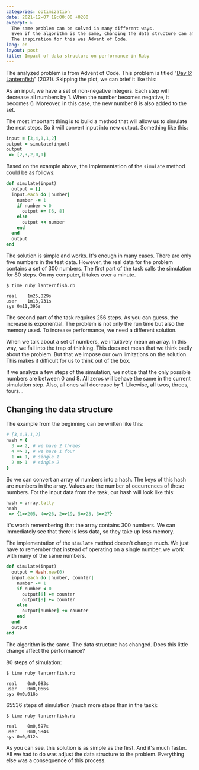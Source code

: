 ```yaml
---
categories: optimization
date: 2021-12-07 19:00:00 +0200
excerpt: >
  The same problem can be solved in many different ways.
  Even if the algorithm is the same, changing the data structure can affect performance.
  The inspiration for this was Advent of Code.
lang: en
layout: post
title: Impact of data structure on performance in Ruby
---
```


The analyzed problem is from Advent of Code.
This problem is titled "[Day 6: Lanternfish][lanternfish]" (2021).
Skipping the plot, we can brief it like this:

As an input, we have a set of non-negative integers.
Each step will decrease all numbers by 1.
When the number becomes negative, it becomes 6.
Moreover, in this case, the new number 8 is also added to the set.

The most important thing is to build a method
that will allow us to simulate the next steps.
So it will convert input into new output.
Something like this:

```ruby
input = [3,4,3,1,2]
output = simulate(input)
output
 => [2,3,2,0,1]
```

Based on the example above,
the implementation of the `simulate` method could be as follows:

```ruby
def simulate(input)
  output = []
  input.each do |number|
    number -= 1
    if number < 0
      output += [6, 8]
    else
      output << number
    end
  end
  output
end
```

The solution is simple and works.
It's enough in many cases.
There are only five numbers in the test data.
However, the real data for the problem contains a set of 300 numbers.
The first part of the task calls the simulation for 80 steps.
On my computer, it takes over a minute.

```shell
$ time ruby lanternfish.rb

real	1m25,829s
user	1m13,931s
sys	0m11,395s
```

The second part of the task requires 256 steps.
As you can guess, the increase is exponential.
The problem is not only the run time but also the memory used.
To increase performance, we need a different solution.

When we talk about a set of numbers, we intuitively mean an array.
In this way, we fall into the trap of thinking.
This does not mean that we think badly about the problem.
But that we impose our own limitations on the solution.
This makes it difficult for us to think out of the box.

If we analyze a few steps of the simulation,
we notice that the only possible numbers are between 0 and 8.
All zeros will behave the same in the current simulation step.
Also, all ones will decrease by 1.
Likewise, all twos, threes, fours...

## Changing the data structure

The example from the beginning can be written like this:

```ruby
# [3,4,3,1,2]
hash = {
  3 => 2, # we have 2 threes
  4 => 1, # we have 1 four
  1 => 1, # single 1
  2 => 1  # single 2
}
```

So we can convert an array of numbers into a hash.
The keys of this hash are numbers in the array.
Values are the number of occurrences of these numbers.
For the input data from the task, our hash will look like this:

```ruby
hash = array.tally
hash
 => {1=>205, 4=>26, 2=>19, 5=>23, 3=>27}
```

It's worth remembering that the array contains 300 numbers.
We can immediately see that there is less data,
so they take up less memory.

The implementation of the `simulate` method doesn't change much.
We just have to remember that instead of operating on a single number,
we work with many of the same numbers.

```ruby
def simulate(input)
  output = Hash.new(0)
  input.each do |number, counter|
    number -= 1
    if number < 0
      output[6] += counter
      output[8] += counter
    else
      output[number] += counter
    end
  end
  output
end
```

The algorithm is the same.
The data structure has changed.
Does this little change affect the performance?

80 steps of simulation:

```shell
$ time ruby lanternfish.rb

real	0m0,083s
user	0m0,066s
sys	0m0,018s
```

65536 steps of simulation (much more steps than in the task):

```shell
$ time ruby lanternfish.rb

real	0m0,597s
user	0m0,584s
sys	0m0,012s
```

As you can see, this solution is as simple as the first.
And it's much faster.
All we had to do was adjust the data structure to the problem.
Everything else was a consequence of this process.

[lanternfish]: https://adventofcode.com/2021/day/6
